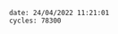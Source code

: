

                date: 24/04/2022 11:21:01
                cycles: 78300

                         